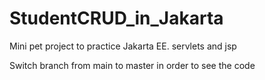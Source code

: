 # StudentCRUD_in_Jakarta
Mini pet project to practice Jakarta EE. servlets and jsp

Switch branch from main to master in order to see the code
